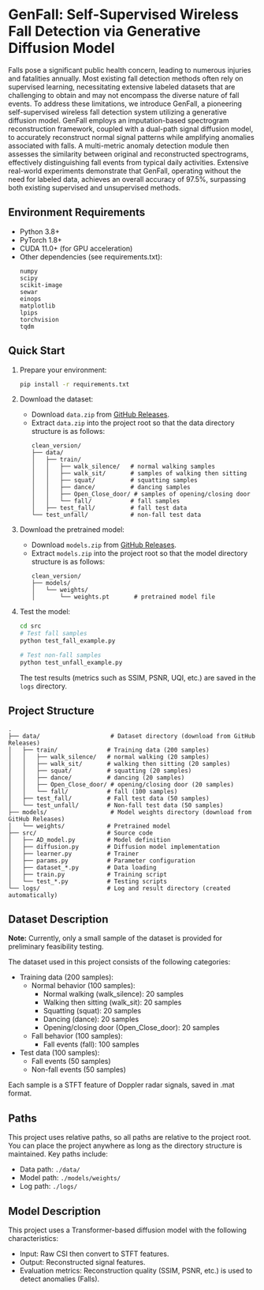 # GenFall: Self-Supervised Wireless Fall Detection via Generative Diffusion Model

Falls pose a significant public health concern, leading to numerous injuries and fatalities annually. Most existing fall detection methods often rely on supervised learning, necessitating extensive labeled datasets that are challenging to obtain and may not encompass the diverse nature of fall events. To address these limitations, we introduce GenFall, a pioneering self-supervised wireless fall detection system utilizing a generative diffusion model. GenFall employs an imputation-based spectrogram reconstruction framework, coupled with a dual-path signal diffusion model, to accurately reconstruct normal signal patterns while amplifying anomalies associated with falls. A multi-metric anomaly detection module then assesses the similarity between original and reconstructed spectrograms, effectively distinguishing fall events from typical daily activities. Extensive real-world experiments demonstrate that GenFall, operating without the need for labeled data, achieves an overall accuracy of 97.5%, surpassing both existing supervised and unsupervised methods.

## Environment Requirements

- Python 3.8+
- PyTorch 1.8+
- CUDA 11.0+ (for GPU acceleration)
- Other dependencies (see requirements.txt):
  ```
  numpy
  scipy
  scikit-image
  sewar
  einops
  matplotlib
  lpips
  torchvision
  tqdm
  ```

## Quick Start

1. Prepare your environment:
   ```bash
   pip install -r requirements.txt
   ```

2. Download the dataset:
   - Download `data.zip` from [GitHub Releases](https://github.com/Guoxuan-Chi/GenFall/releases).
   - Extract `data.zip` into the project root so that the data directory structure is as follows:
     ```
     clean_version/
     ├── data/
     │   ├── train/
     │   │   ├── walk_silence/   # normal walking samples
     │   │   ├── walk_sit/       # samples of walking then sitting
     │   │   ├── squat/          # squatting samples
     │   │   ├── dance/          # dancing samples
     │   │   ├── Open_Close_door/ # samples of opening/closing door
     │   │   └── fall/           # fall samples
     │   ├── test_fall/          # fall test data
     └── test_unfall/            # non-fall test data
     ```

3. Download the pretrained model:
   - Download `models.zip` from [GitHub Releases](https://github.com/Guoxuan-Chi/GenFall/releases).
   - Extract `models.zip` into the project root so that the model directory structure is as follows:
     ```
     clean_version/
     ├── models/
     │   └── weights/
     │       └── weights.pt       # pretrained model file
     ```

4. Test the model:
   ```bash
   cd src
   # Test fall samples
   python test_fall_example.py
   
   # Test non-fall samples
   python test_unfall_example.py
   ```
   The test results (metrics such as SSIM, PSNR, UQI, etc.) are saved in the `logs` directory.

## Project Structure

```
.
├── data/                    # Dataset directory (download from GitHub Releases)
│   ├── train/              # Training data (200 samples)
│   │   ├── walk_silence/   # normal walking (20 samples)
│   │   ├── walk_sit/       # walking then sitting (20 samples)
│   │   ├── squat/          # squatting (20 samples)
│   │   ├── dance/          # dancing (20 samples)
│   │   ├── Open_Close_door/ # opening/closing door (20 samples)
│   │   └── fall/           # fall (100 samples)
│   ├── test_fall/          # Fall test data (50 samples)
│   └── test_unfall/        # Non-fall test data (50 samples)
├── models/                  # Model weights directory (download from GitHub Releases)
│   └── weights/            # Pretrained model
├── src/                    # Source code
│   ├── AD_model.py         # Model definition
│   ├── diffusion.py        # Diffusion model implementation
│   ├── learner.py          # Trainer
│   ├── params.py           # Parameter configuration
│   ├── dataset_*.py        # Data loading
│   ├── train.py            # Training script
│   └── test_*.py           # Testing scripts
└── logs/                   # Log and result directory (created automatically)
```

## Dataset Description

**Note:** Currently, only a small sample of the dataset is provided for preliminary feasibility testing.

The dataset used in this project consists of the following categories:
- Training data (200 samples):
  - Normal behavior (100 samples):
    - Normal walking (walk_silence): 20 samples
    - Walking then sitting (walk_sit): 20 samples
    - Squatting (squat): 20 samples
    - Dancing (dance): 20 samples
    - Opening/closing door (Open_Close_door): 20 samples
  - Fall behavior (100 samples):
    - Fall events (fall): 100 samples
- Test data (100 samples):
  - Fall events (50 samples)
  - Non-fall events (50 samples)

Each sample is a STFT feature of Doppler radar signals, saved in .mat format.

## Paths

This project uses relative paths, so all paths are relative to the project root. You can place the project anywhere as long as the directory structure is maintained. Key paths include:
- Data path: `./data/`
- Model path: `./models/weights/`
- Log path: `./logs/`

## Model Description

This project uses a Transformer-based diffusion model with the following characteristics:
- Input: Raw CSI then convert to STFT features.
- Output: Reconstructed signal features.
- Evaluation metrics: Reconstruction quality (SSIM, PSNR, etc.) is used to detect anomalies (Falls).
